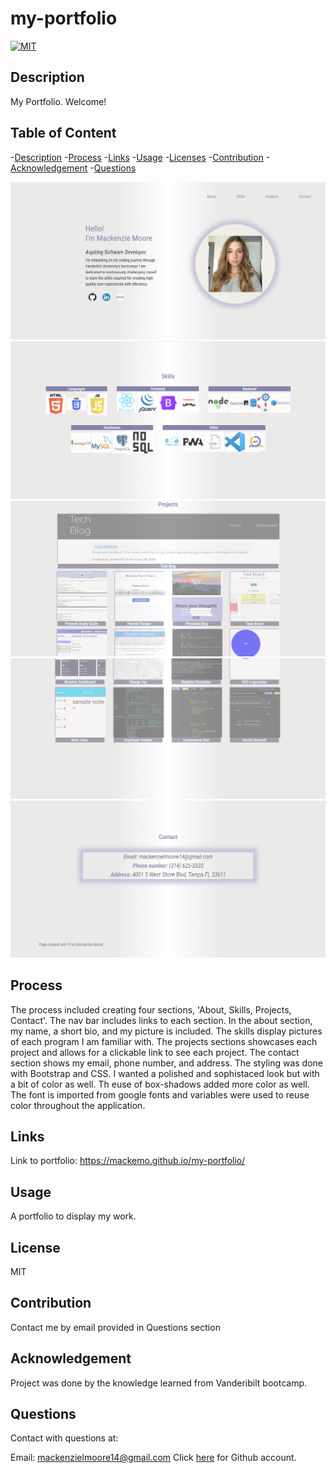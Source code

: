 # my-portfolio

[![MIT](https://img.shields.io/badge/License-MIT-yellow.svg)](https://opensource.org/licenses/MIT)

## Description

My Portfolio. Welcome!

## Table of Content
  -[Description](#Description)
  -[Process](#Process)
  -[Links](#Links)
  -[Usage](#Usage)
  -[Licenses](#Licenses)
  -[Contribution](#Contribution)
  -[Acknowledgement](#Acknowledgement)
  -[Questions](#Questions)

<img src="./assets/images/ss1.png"/>
<img src="./assets/images/ss2.png"/>
<img src="./assets/images/ss3.png"/>
<img src="./assets/images/ss4.png"/>
<img src="./assets/images/ss5.png"/>

## Process

The process included creating four sections, 'About, Skills, Projects, Contact'. The nav bar includes links to each section. In the about section, my name, a short bio, and my picture is included. The skills display pictures of each program I am familiar with. The projects sections showcases each project and allows for a clickable link to see each project. The contact section shows my email, phone number, and address. The styling was done with Bootstrap and CSS. I wanted a polished and sophistaced look but with a bit of color as well. Th euse of box-shadows added more color as well. The font is imported from google fonts and variables were used to reuse color throughout the application. 

## Links

Link to portfolio: https://mackemo.github.io/my-portfolio/

## Usage

A portfolio to display my work.

## License

MIT

## Contribution
  
Contact me by email provided in Questions section

## Acknowledgement

Project was done by the knowledge learned from Vanderibilt bootcamp.

## Questions
  
Contact with questions at:
  
Email: mackenzielmoore14@gmail.com
Click [here](https://github.com/mackemo) for Github account.
